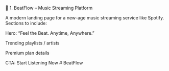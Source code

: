🎵 1. BeatFlow – Music Streaming Platform

A modern landing page for a new-age music streaming service like Spotify.
Sections to include:

Hero: “Feel the Beat. Anytime, Anywhere.”

Trending playlists / artists

Premium plan details

CTA: Start Listening Now
#   B e a t F l o w  
 